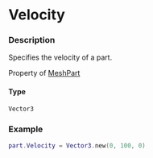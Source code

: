 # Velocity

### Description

Specifies the velocity of a part.

Property of [MeshPart](/classes/MeshPart/)

#### Type

`Vector3`

### Example

```lua
part.Velocity = Vector3.new(0, 100, 0)
```
